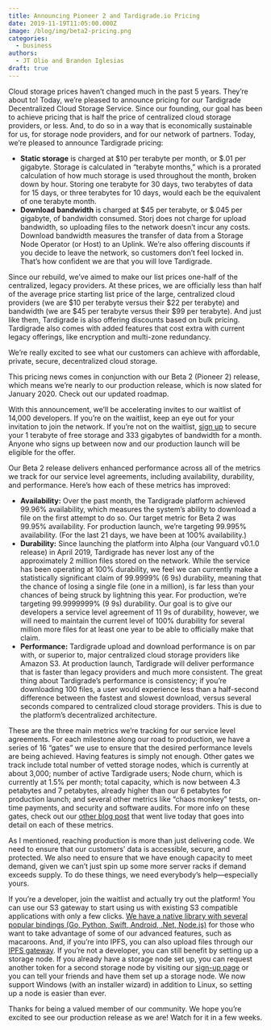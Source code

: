 ```yaml
---
title: Announcing Pioneer 2 and Tardigrade.io Pricing
date: 2019-11-19T11:05:00.000Z
image: /blog/img/beta2-pricing.png
categories:
  - business
authors:
  - JT Olio and Brandon Iglesias
draft: true
---
```

Cloud storage prices haven’t changed much in the past 5 years. They’re about to! Today, we’re pleased to announce pricing for our Tardigrade Decentralized Cloud Storage Service. Since our founding, our goal has been to achieve pricing that is half the price of centralized cloud storage providers, or less. And, to do so in a way that is economically sustainable for us, for storage node providers, and for our network of partners. Today, we’re pleased to announce Tardigrade pricing: 

* **Static storage** is charged at $10 per terabyte per month, or $.01 per gigabyte. Storage is calculated in “terabyte months,” which is a prorated calculation of how much storage is used throughout the month, broken down by hour. Storing one terabyte for 30 days, two terabytes of data for 15 days, or three terabytes for 10 days, would each be the equivalent of one terabyte month. 
* **Download bandwidth** is charged at $45 per terabyte, or $.045 per gigabyte, of bandwidth consumed. Storj does not charge for upload bandwidth, so uploading files to the network doesn’t incur any costs. Download bandwidth measures the transfer of data from a Storage Node Operator (or Host) to an Uplink. We’re also offering discounts if you decide to leave the network, so customers don’t feel locked in. That’s how confident we are that you will love Tardigrade.  

Since our rebuild, we’ve aimed to make our list prices one-half of the centralized, legacy providers. At these prices, we are officially less than half of the average price starting list price of the large, centralized cloud providers (we are $10 per terabyte versus their $22 per terabyte) and bandwidth (we are $45 per terabyte versus their $99 per terabyte). And just like them, Tardigrade is also offering discounts based on bulk pricing. Tardigrade also comes with added features that cost extra with current legacy offerings, like encryption and multi-zone redundancy.

We’re really excited to see what our customers can achieve with affordable, private, secure, decentralized cloud storage.

This pricing news comes in conjunction with our Beta 2 (Pioneer 2) release, which means we’re nearly to our production release, which is now slated for January 2020. Check out our updated roadmap. 

With this announcement, we’ll be accelerating invites to our waitlist of 14,000 developers. If you’re on the waitlist, keep an eye out for your invitation to join the network. If you’re not on the waitlist, [sign up](https://tardigrade.io/waitlist/) to secure your 1 terabyte of free storage and 333 gigabytes of bandwidth for a month. Anyone who signs up between now and our production launch will be eligible for the offer. 

Our Beta 2 release delivers enhanced performance across all of the metrics we track for our service level agreements, including availability, durability, and performance. Here’s how each of these metrics has improved: 

* **Availability:** Over the past month, the Tardigrade platform achieved 99.96% availability, which measures the system’s ability to download a file on the first attempt to do so. Our target metric for Beta 2 was 99.95% availability. For production launch, we’re targeting 99.995% availability. (For the last 21 days, we have been at 100% availability.) 
* **Durability:** Since launching the platform into Alpha (our Vanguard v0.1.0 release) in April 2019, Tardigrade has never lost any of the approximately 2 million files stored on the network. While the service has been operating at 100% durability, we feel we can currently make a statistically significant claim of 99.9999% (6 9s) durability, meaning that the chance of losing a single file (one in a million), is far less than your chances of being struck by lightning this year. For production, we’re targeting 99.9999999% (9 9s) durability. Our goal is to give our developers a service level agreement of 11 9s of durability, however, we will need to maintain the current level of 100% durability for several million more files for at least one year to be able to officially make that claim.  
* **Performance:** Tardigrade upload and download performance is on par with, or superior to, major centralized cloud storage providers like Amazon S3. At production launch, Tardigrade will deliver performance that is faster than legacy providers and much more consistent. The great thing about Tardigrade’s performance is consistency; if you’re downloading 100 files, a user would experience less than a half-second difference between the fastest and slowest download, versus several seconds compared to centralized cloud storage providers. This is due to the platform’s decentralized architecture.  

These are the three main metrics we’re tracking for our service level agreements. For each milestone along our road to production, we have a series of 16 “gates” we use to ensure that the desired performance levels are being achieved. Having features is simply not enough. Other gates we track include total number of vetted storage nodes, which is currently at about 3,000; number of active Tardigrade users; Node churn, which is currently at 1.5% per month; total capacity, which is now between 4.3 petabytes and 7 petabytes, already higher than our 6 petabytes for production launch; and several other metrics like “chaos monkey” tests, on-time payments, and security and software audits. For more info on these gates, check out our [other blog post](https://storj.io/blog/2019/11/measuring-production-readiness-using-qualification-gates) that went live today that goes into detail on each of these metrics. 

As I mentioned, reaching production is more than just delivering code. We need to ensure that our customers’ data is accessible, secure, and protected. We also need to ensure that we have enough capacity to meet demand, given we can’t just spin up some more server racks if demand exceeds supply. To do these things, we need everybody’s help—especially yours. 

If you’re a developer, join the waitlist and actually try out the platform! You can use our S3 gateway to start using us with existing S3 compatible applications with only a few clicks. [We have a native library with several popular bindings (Go, Python, Swift, Android, .Net, Node.js)](https://documentation.tardigrade.io/api-reference/libraries) for those who want to take advantage of some of our advanced features, such as macaroons. And, if you’re into IPFS, you can also upload files through our [IPFS gateway](https://storjipfs.com/). If you’re not a developer, you can still benefit by setting up a storage node. If you already have a storage node set up, you can request another token for a second storage node by visiting our [sign-up page](https://storj.io/sign-up-node-operator/) or you can tell your friends and have them set up a storage node. We now support Windows (with an installer wizard) in addition to Linux, so setting up a node is easier than ever.  

Thanks for being a valued member of our community. We hope you’re excited to see our production release as we are! Watch for it in a few weeks.
